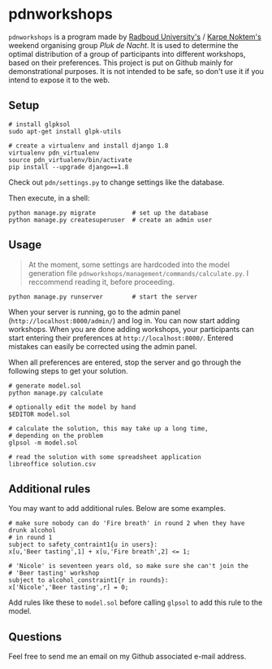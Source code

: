 # pdnworkshops

`pdnworkshops` is a program made by [Radboud University's][ru] / [Karpe Noktem's][kn] weekend organising group _Pluk de Nacht_. It is used to determine the optimal distribution of a group of participants into different workshops, based on their preferences. This project is put on Github mainly for demonstrational purposes. It is not intended to be safe, so don't use it if you intend to expose it to the web.

[ru]: http://www.ru.nl/introductie/
[kn]: https://karpenoktem.nl/

## Setup

```shell
# install glpksol
sudo apt-get install glpk-utils

# create a virtualenv and install django 1.8
virtualenv pdn_virtualenv
source pdn_virtualenv/bin/activate
pip install --upgrade django==1.8
```

Check out `pdn/settings.py` to change settings like the database.

Then execute, in a shell:
```shell
python manage.py migrate          # set up the database
python manage.py createsuperuser  # create an admin user
```

## Usage

> At the moment, some settings are hardcoded into the model generation file
> `pdnworkshops/management/commands/calculate.py`. I reccommend reading it,
> before proceeding.

```shell
python manage.py runserver        # start the server
```

When your server is running, go to the admin panel (`http://localhost:8000/admin/`) and log in. You can now start adding workshops. When you are done adding workshops, your participants can start entering their preferences at `http://localhost:8000/`. Entered mistakes can easily be corrected using the admin panel.

When all preferences are entered, stop the server and go through the following steps to get your solution.

```shell
# generate model.sol
python manage.py calculate

# optionally edit the model by hand
$EDITOR model.sol

# calculate the solution, this may take up a long time,
# depending on the problem
glpsol -m model.sol

# read the solution with some spreadsheet application
libreoffice solution.csv
```

## Additional rules

You may want to add additional rules. Below are some examples.

```ampl
# make sure nobody can do 'Fire breath' in round 2 when they have drunk alcohol
# in round 1
subject to safety_contraint1{u in users}:
x[u,'Beer tasting',1] + x[u,'Fire breath',2] <= 1;

# 'Nicole' is seventeen years old, so make sure she can't join the
# 'Beer tasting' workshop
subject to alcohol_constraint1{r in rounds}:
x['Nicole','Beer tasting',r] = 0;

```

Add rules like these to `model.sol` before calling `glpsol` to add this rule to the model.

## Questions

Feel free to send me an email on my Github associated e-mail address.

